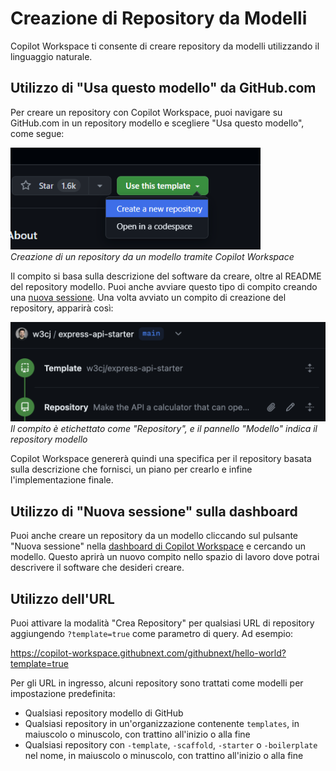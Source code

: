 # Creazione di Repository da Modelli

Copilot Workspace ti consente di creare repository da modelli utilizzando il linguaggio naturale.

## Utilizzo di "Usa questo modello" da GitHub.com

Per creare un repository con Copilot Workspace, puoi navigare su GitHub.com in un repository modello e scegliere "Usa questo modello", come segue:

<img src="../images/create-repo-from-template.png" width=400 alt="Crea repository da modello"><br>*Creazione di un repository da un modello tramite Copilot Workspace*

Il compito si basa sulla descrizione del software da creare, oltre al README del repository modello. Puoi anche avviare questo tipo di compito creando una [nuova sessione](#using-new-session-on-the-dashboard). Una volta avviato un compito di creazione del repository, apparirà così:

<img src="../images/repo-task-timeline-representation.png" width=600 alt="Rappresentazione temporale del compito del repository"><br>*Il compito è etichettato come "Repository", e il pannello "Modello" indica il repository modello*

Copilot Workspace genererà quindi una specifica per il repository basata sulla descrizione che fornisci, un piano per crearlo e infine l'implementazione finale.

## Utilizzo di "Nuova sessione" sulla dashboard

Puoi anche creare un repository da un modello cliccando sul pulsante "Nuova sessione" nella [dashboard di Copilot Workspace](https://copilot-workspace.githubnext.com) e cercando un modello. Questo aprirà un nuovo compito nello spazio di lavoro dove potrai descrivere il software che desideri creare.

## Utilizzo dell'URL

Puoi attivare la modalità "Crea Repository" per qualsiasi URL di repository aggiungendo `?template=true` come parametro di query. Ad esempio:

https://copilot-workspace.githubnext.com/githubnext/hello-world?template=true

Per gli URL in ingresso, alcuni repository sono trattati come modelli per impostazione predefinita:

- Qualsiasi repository modello di GitHub
- Qualsiasi repository in un'organizzazione contenente `templates`, in maiuscolo o minuscolo, con trattino all'inizio o alla fine
- Qualsiasi repository con `-template`, `-scaffold`, `-starter` o `-boilerplate` nel nome, in maiuscolo o minuscolo, con trattino all'inizio o alla fine
